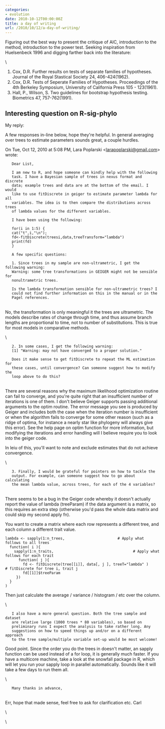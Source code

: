 ```yaml
---
categories:
- evolution
date: 2010-10-12T00:00:00Z
title: a day of writing
url: /2010/10/12/a-day-of-writing/
---
```


Figuring out the best way to present the critique of AIC, introduction
to the method, introduction to the power test. Seeking inspiration from
Huelsenbeck 1996 and digging farther back into the literature:

\

1.  Cox, D.R. Further results on tests of separate families of
    hypotheses. Journal of the Royal Stastical Society 24,
    406-424(1962).
2.  Cox, D.R. Tests of Seperate Families of Hypotheses. Proceedings of
    the 4th Berkeley Symposium, University of California Press 105 -
    123(1961).
3.  Hall, P., Wilson, S. Two guidelines for bootstrap hypothesis
    testing. Biometrics 47, 757-762(1991).

Interesting question on R-sig-phylo
-----------------------------------

My reply:

A few responses in-line below, hope they're helpful. In general
averaging over trees to estimate parameters sounds great, a couple
hurdles.

On Tue, Oct 12, 2010 at 5:08 PM, Lara Poplarski
<larapoplarski@gmail.com\> wrote:

       Dear List,

       I am new to R, and hope someone can kindly help with the following
       task. I have a Bayesian sample of trees in nexus format and discrete
       data; example trees and data are at the bottom of the email. I would
       like to use fitDiscrete in geiger to estimate parameter lambda for all
       variables. The idea is to then compare the distributions across trees
       of lambda values for the different variables.

       I have been using the following:

       for(i in 1:5) {
       cat("t",i,"\n");
       fd<-fitDiscrete(treesi,data,treeTransform="lambda")
       print(fd)
       }

       A few specific questions:

       1. Since trees in my sample are non-ultrametric, I get the following warning:
       Warning: some tree transformations in GEIGER might not be sensible for
       nonultrametric trees.

       Is the lambda transformation sensible for non-ultrametric trees? I
       could not find further information on this in the manual or in the
       Pagel references.

\
 No, the transformation is only meaningful it the trees are ultrametric.
The models describe rates of change through time, and thus assume branch
lengths are proportional to time, not to number of substitutions. This
is true for most models in comparative methods.

\

       2. In some cases, I get the following warning:
       [1] "Warning: may not have converged to a proper solution."

       Does it make sense to get fitDiscrete to repeat the ML estimation for
       these cases, until convergence? Can someone suggest how to modify the
       loop above to do this?

\
 There are several reasons why the maximum likelihood optimization
routine can fail to converge, and you're quite right that an
insufficient number of iterations is one of them. I don't believe Geiger
supports passing additional arguments to the optim routine. The error
message you see is produced by Geiger and includes both the case when
the iteration number is insufficient or when the algorithm fails to
converge for some other reason (such as a ridge of optima, for instance
a nearly star like phylogeny will always give this error). See the help
page on optim function for more information, but modifying the
iterations and error handling will I believe require you to look into
the geiger code.

In leiu of this, you'll want to note and exclude estimates that do not
achieve convergence.

\

       3. Finally, I would be grateful for pointers on how to tackle the
       output. For example, can someone suggest how to go about calculating
       the mean lambda value, across trees, for each of the 4 variables?

\
 There seems to be a bug in the Geiger code whereby it doesn't actually
report the value of lambda (treeParam) if the data argument is a matrix,
so this requires an extra step (otherwise you'd pass the whole data
matrix and could skip my second apply fn).

You want to create a matrix where each row represents a different tree,
and each column a different trait value.

~~~~ {.de1}
lambda <- sapply(1:n_trees,                        # Apply what follows to all trees
  function( i ){
    sapply(1:n_traits,                                    # Apply what follows for each trait
      function( j ){
        fd <- fitDiscrete(tree[[i]], data[, j ], treeT="lambda" )     # fitDiscrete for tree i, trait j
        fd[[1]]$treeParam
     })
  }
)
~~~~

Then just calculate the average / variance / histogram / etc over the
column.

\

       I also have a more general question. Both the tree sample and dataset
       are relative large (1000 trees * 80 variables), so based on
       preliminary runs I expect the analysis to take rather long. Any
       suggestions on how to speed things up and/or on a different approach
       to the tree sample/multiple variable set-up would be most welcome!

Good point. Since the order you do the trees in doesn't matter, an
sapply function can be used instead of a for loop, it is generally much
faster. If you have a multicore machine, take a look at the snowfall
package in R, which will let you run your sapply loop in parallel
automatically. Sounds like it will take a few days to run them all.

\

       Many thanks in advance,

\
 Err, hope that made sense, feel free to ask for clarification etc. Carl

\

\

